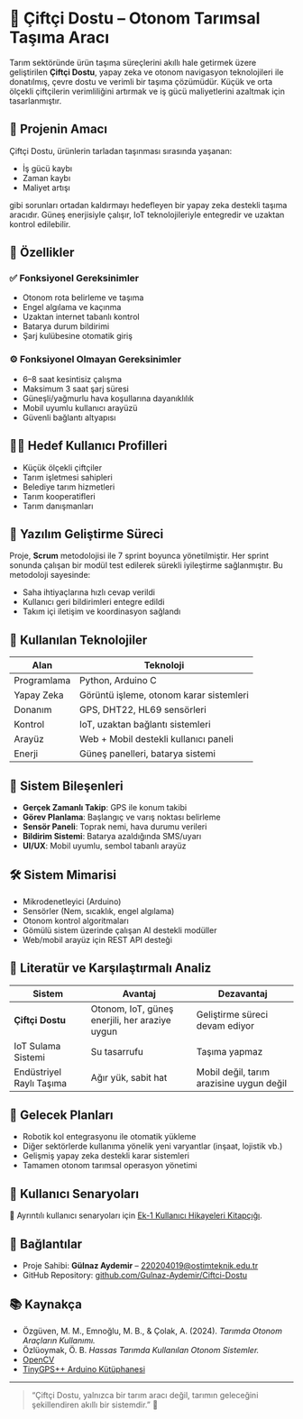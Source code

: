 # 🌾 Çiftçi Dostu – Otonom Tarımsal Taşıma Aracı

Tarım sektöründe ürün taşıma süreçlerini akıllı hale getirmek üzere geliştirilen **Çiftçi Dostu**, yapay zeka ve otonom navigasyon teknolojileri ile donatılmış, çevre dostu ve verimli bir taşıma çözümüdür. Küçük ve orta ölçekli çiftçilerin verimliliğini artırmak ve iş gücü maliyetlerini azaltmak için tasarlanmıştır.

## 🚜 Projenin Amacı

Çiftçi Dostu, ürünlerin tarladan taşınması sırasında yaşanan:

- İş gücü kaybı
- Zaman kaybı
- Maliyet artışı

gibi sorunları ortadan kaldırmayı hedefleyen bir yapay zeka destekli taşıma aracıdır. Güneş enerjisiyle çalışır, IoT teknolojileriyle entegredir ve uzaktan kontrol edilebilir.

## 📌 Özellikler

### ✅ Fonksiyonel Gereksinimler

- Otonom rota belirleme ve taşıma
- Engel algılama ve kaçınma
- Uzaktan internet tabanlı kontrol
- Batarya durum bildirimi
- Şarj kulübesine otomatik giriş

### ⚙️ Fonksiyonel Olmayan Gereksinimler

- 6–8 saat kesintisiz çalışma
- Maksimum 3 saat şarj süresi
- Güneşli/yağmurlu hava koşullarına dayanıklılık
- Mobil uyumlu kullanıcı arayüzü
- Güvenli bağlantı altyapısı

## 👩‍🌾 Hedef Kullanıcı Profilleri

- Küçük ölçekli çiftçiler
- Tarım işletmesi sahipleri
- Belediye tarım hizmetleri
- Tarım kooperatifleri
- Tarım danışmanları

## 🔄 Yazılım Geliştirme Süreci

Proje, **Scrum** metodolojisi ile 7 sprint boyunca yönetilmiştir. Her sprint sonunda çalışan bir modül test edilerek sürekli iyileştirme sağlanmıştır. Bu metodoloji sayesinde:

- Saha ihtiyaçlarına hızlı cevap verildi
- Kullanıcı geri bildirimleri entegre edildi
- Takım içi iletişim ve koordinasyon sağlandı

## 🧠 Kullanılan Teknolojiler

| Alan        | Teknoloji                               |
| ----------- | --------------------------------------- |
| Programlama | Python, Arduino C                       |
| Yapay Zeka  | Görüntü işleme, otonom karar sistemleri |
| Donanım     | GPS, DHT22, HL69 sensörleri             |
| Kontrol     | IoT, uzaktan bağlantı sistemleri        |
| Arayüz      | Web + Mobil destekli kullanıcı paneli   |
| Enerji      | Güneş panelleri, batarya sistemi        |

## 🧩 Sistem Bileşenleri

- **Gerçek Zamanlı Takip**: GPS ile konum takibi
- **Görev Planlama**: Başlangıç ve varış noktası belirleme
- **Sensör Paneli**: Toprak nemi, hava durumu verileri
- **Bildirim Sistemi**: Batarya azaldığında SMS/uyarı
- **UI/UX**: Mobil uyumlu, sembol tabanlı arayüz

## 🛠 Sistem Mimarisi

- Mikrodenetleyici (Arduino)
- Sensörler (Nem, sıcaklık, engel algılama)
- Otonom kontrol algoritmaları
- Gömülü sistem üzerinde çalışan AI destekli modüller
- Web/mobil arayüz için REST API desteği

## 🔬 Literatür ve Karşılaştırmalı Analiz

| Sistem                   | Avantaj                                        | Dezavantaj                               |
| ------------------------ | ---------------------------------------------- | ---------------------------------------- |
| **Çiftçi Dostu**         | Otonom, IoT, güneş enerjili, her araziye uygun | Geliştirme süreci devam ediyor           |
| IoT Sulama Sistemi       | Su tasarrufu                                   | Taşıma yapmaz                            |
| Endüstriyel Raylı Taşıma | Ağır yük, sabit hat                            | Mobil değil, tarım arazisine uygun değil |

## 🎯 Gelecek Planları

- Robotik kol entegrasyonu ile otomatik yükleme
- Diğer sektörlerde kullanıma yönelik yeni varyantlar (inşaat, lojistik vb.)
- Gelişmiş yapay zeka destekli karar sistemleri
- Tamamen otonom tarımsal operasyon yönetimi

## 🧪 Kullanıcı Senaryoları

📘 Ayrıntılı kullanıcı senaryoları için [Ek-1 Kullanıcı Hikayeleri Kitapçığı](link-verilecek).

## 🔗 Bağlantılar

- Proje Sahibi: **Gülnaz Aydemir** – [220204019@ostimteknik.edu.tr](mailto:220204019@ostimteknik.edu.tr)
- GitHub Repository: [github.com/Gulnaz-Aydemir/Ciftci-Dostu](https://github.com/Gulnaz-Aydemir/Ciftci-Dostu)

## 📚 Kaynakça

- Özgüven, M. M., Emnoğlu, M. B., & Çolak, A. (2024). _Tarımda Otonom Araçların Kullanımı._
- Özlüoymak, Ö. B. _Hassas Tarımda Kullanılan Otonom Sistemler._
- [OpenCV](https://opencv.org/)
- [TinyGPS++ Arduino Kütüphanesi](http://arduiniana.org/libraries/tinygpsplus/)

---

> “Çiftçi Dostu, yalnızca bir tarım aracı değil, tarımın geleceğini şekillendiren akıllı bir sistemdir.” 🌱
